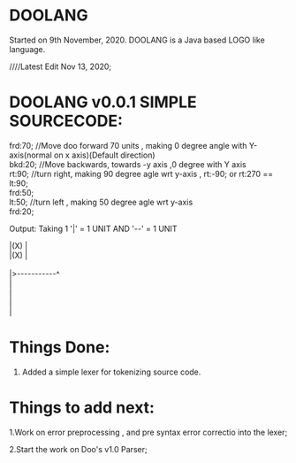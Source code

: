 # DOOLANG
 Started on 9th November, 2020.
 DOOLANG is a Java based LOGO like language.
 
////Latest Edit Nov 13, 2020;

# DOOLANG v0.0.1 SIMPLE SOURCECODE:
 
  frd:70;  //Move doo forward 70 units , making 0 degree angle with Y-axis(normal on x axis)(Default direction)<br>
  bkd:20;  //Move backwards, towards -y axis ,0 degree with Y axis<br>
  rt:90;   //turn right, making 90 degree agle wrt y-axis , rt:-90; or rt:270 == lt:90;<br>
  frd:50;<br>
  lt:50;   //turn left , making 50 degree agle wrt  y-axis<br>
  frd:20;<br>


  Output: Taking 1 '|' = 1 UNIT AND '--' = 1 UNIT<br>

   |(X)         |<br>
   |(X)         |<br>   
   |>-----------^<br>
   |<br>
   |<br>
   |<br>
   |<br>
   
 
# Things Done:
 1. Added a simple lexer for tokenizing source code.


# Things to add next:

 1.Work on error preprocessing , and pre syntax error correctio into the lexer;
 
 2.Start the work on Doo's v1.0 Parser;

 
